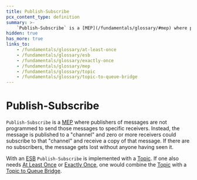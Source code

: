 ```yaml
---
title: Publish-Subscribe
pcx_content_type: definition
summary: >-
    `Publish-Subscribe` is a [MEP](/fundamentals/glossary/#mep) where publishers of messages are not programmed to send those messages to specific receivers. Instead, the message is published to a "channel" and zero or more receivers could subscribe to that "channel" and receive a copy of that message. If there are no subscribers, the message gets lost without anyone having seen it.
hidden: true
has_more: true
links_to:
    - /fundamentals/glossary/at-least-once
    - /fundamentals/glossary/esb
    - /fundamentals/glossary/exactly-once
    - /fundamentals/glossary/mep
    - /fundamentals/glossary/topic
    - /fundamentals/glossary/topic-to-queue-bridge
---
```


# Publish-Subscribe

`Publish-Subscribe` is a [MEP](/fundamentals/glossary/mep) where publishers of messages are not programmed to send those messages to specific receivers. Instead, the message is published to a "channel" and zero or more receivers could subscribe to that "channel" and receive a copy of that message. If there are no subscribers, the message gets lost without anyone having seen it.

With an [ESB](/fundamentals/glossary/esb) `Publish-Subscribe` is implemented with a [Topic](/fundamentals/glossary/topic). If one also needs [At Least Once](/fundamentals/glossary/at-least-once) or [Exactly Once](/fundamentals/glossary/exactly-once), one would combine the [Topic](/fundamentals/glossary/topic) with a [Topic to Queue Bridge](/fundamentals/glossary/topic-to-queue-bridge).
